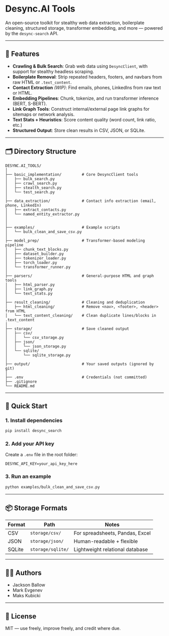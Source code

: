 # Desync.AI Tools

An open-source toolkit for stealthy web data extraction, boilerplate cleaning, structured storage, transformer embedding, and more — powered by the `desync-search` API.

---

## 🔧 Features

- **Crawling & Bulk Search**: Grab web data using `DesyncClient`, with support for stealthy headless scraping.
- **Boilerplate Removal**: Strip repeated headers, footers, and navbars from raw HTML or `.text_content`.
- **Contact Extraction** *(WIP)*: Find emails, phones, LinkedIns from raw text or HTML.
- **Embedding Pipelines**: Chunk, tokenize, and run transformer inference (BERT, S-BERT).
- **Link Graph Tools**: Construct internal/external page link graphs for sitemaps or network analysis.
- **Text Stats + Heuristics**: Score content quality (word count, link ratio, etc.)
- **Structured Output**: Store clean results in CSV, JSON, or SQLite.

---

## 🗂 Directory Structure

```
DESYNC.AI_TOOLS/
│
├── basic_implementation/         # Core DesyncClient tools
│   ├── bulk_search.py
│   ├── crawl_search.py
│   ├── stealth_search.py
│   └── test_search.py
│
├── data_extraction/              # Contact info extraction (email, phone, LinkedIn)
│   ├── extract_contacts.py
│   └── named_entity_extractor.py
│
│
├── examples/                     # Example scripts
│   └── bulk_clean_and_save_csv.py
│
├── model_prep/                   # Transformer-based modeling pipeline
│   ├── chunk_text_blocks.py
│   ├── dataset_builder.py
│   ├── tokenizer_loader.py
│   ├── torch_loader.py
│   └── transformer_runner.py
│
├── parsers/                      # General-purpose HTML and graph tools
│   ├── html_parser.py
│   ├── link_graph.py
│   └── text_stats.py
│
├── result_cleaning/              # Cleaning and deduplication
│   ├── html_cleaning/            # Remove <nav>, <footer>, <header> from HTML
│   └── text_content_cleaning/    # Clean duplicate lines/blocks in .text_content
│
├── storage/                      # Save cleaned output
│   ├── csv/
│   │   └── csv_storage.py
│   ├── json/
│   │   └── json_storage.py
│   └── sqlite/
│       └── sqlite_storage.py
│
├── output/                       # Your saved outputs (ignored by git)
│
├── .env                          # Credentials (not committed)
├── .gitignore
└── README.md
```

---

## 🚀 Quick Start

### 1. Install dependencies

```bash
pip install desync_search
```

### 2. Add your API key

Create a `.env` file in the root folder:

```
DESYNC_API_KEY=your_api_key_here
```

### 3. Run an example

```bash
python examples/bulk_clean_and_save_csv.py
```

---

## 📦 Storage Formats

| Format | Path                | Notes                              |
|--------|---------------------|------------------------------------|
| CSV    | `storage/csv/`      | For spreadsheets, Pandas, Excel    |
| JSON   | `storage/json/`     | Human-readable + flexible          |
| SQLite | `storage/sqlite/`   | Lightweight relational database    |

---

## 👨‍💻 Authors

- Jackson Ballow  
- Mark Evgenev  
- Maks Kubicki

---

## 🪪 License

MIT — use freely, improve freely, and credit where due.
